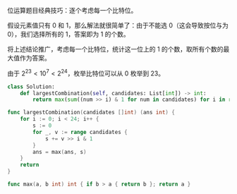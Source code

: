 位运算题目经典技巧：逐个考虑每一个比特位。

假设元素值只有 $0$ 和 $1$，那么解法就很简单了：由于不能选 $0$（这会导致按位与为 $0$），我们选择所有的 $1$，答案即为 $1$ 的个数。

将上述结论推广，考虑每一个比特位，统计这一位上的 $1$ 的个数，取所有个数的最大值作为答案。

由于 $2^{23} < 10^7<2^{24}$，枚举比特位可以从 $0$ 枚举到 $23$。

```Python [sol1-Python3]
class Solution:
    def largestCombination(self, candidates: List[int]) -> int:
        return max(sum((num >> i) & 1 for num in candidates) for i in range(24))
```

```go [sol1-Go]
func largestCombination(candidates []int) (ans int) {
	for i := 0; i < 24; i++ {
		s := 0
		for _, v := range candidates {
			s += v >> i & 1
		}
		ans = max(ans, s)
	}
	return
}

func max(a, b int) int { if b > a { return b }; return a }
```

